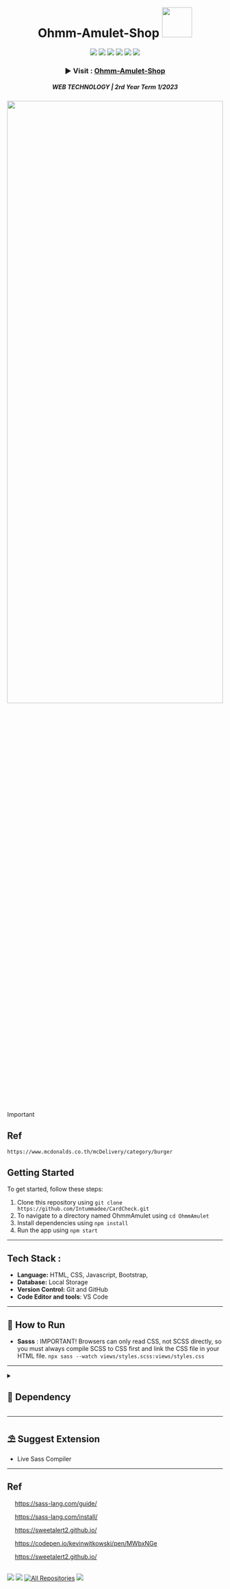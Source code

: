 
 
<div align="center">
 <h1>Ohmm-Amulet-Shop <img src="https://64.media.tumblr.com/65a34a47a25662c619588f434def7221/127eb2e64f13cf30-67/s1280x1920/d66f676fd01adaae32172d4e76278803ec4c5430.gif" width="70px">
 </h1>
<a href="https://github.com/Ileriayo/markdown-badges"><img src="https://img.shields.io/badge/html5-%23E34F26.svg?style=for-the-badge&logo=html5&logoColor=white" /></a>
<a href="https://github.com/Ileriayo/markdown-badges"><img src="https://img.shields.io/badge/javascript-%23323330.svg?style=for-the-badge&logo=javascript&logoColor=%23F7DF1E" /></a>
<a href="https://github.com/Ileriayo/markdown-badges"><img src="https://img.shields.io/badge/css3-%231572B6.svg?style=for-the-badge&logo=css3&logoColor=white" /></a>
<a href="https://github.com/Ileriayo/markdown-badges"><img src="https://img.shields.io/badge/SASS-hotpink.svg?style=for-the-badge&logo=SASS&logoColor=white" /></a>
<a href="https://github.com/Ileriayo/markdown-badges"><img src="https://img.shields.io/badge/netlify-%23000000.svg?style=for-the-badge&logo=netlify&logoColor=#00C7B7" /></a>
<a href="https://github.com/Ileriayo/markdown-badges"><img src="https://img.shields.io/badge/bootstrap-%238511FA.svg?style=for-the-badge&logo=bootstrap&logoColor=white" /></a>
 <h3>▶ Visit : <a href="https://ohmm-amulet-shop.netlify.app/" target="_blank">Ohmm-Amulet-Shop</a> </h3>
 <h5> WEB TECHNOLOGY | 2rd Year Term 1/2023 </h5>
</div>

<img width="100%" height="60%" src="https://github.com/Intummadee/Ohmm-Amulet-Shop/blob/main/OhmmAmulet/src/imageHomePage.png?raw=true">

> [!IMPORTANT]
> ## Ref 
> ```https://www.mcdonalds.co.th/mcDelivery/category/burger```

## Getting Started
To get started, follow these steps:
1. Clone this repository using `git clone https://github.com/Intummadee/CardCheck.git`
2. To navigate to a directory named OhmmAmulet using `cd OhmmAmulet`
3. Install dependencies using `npm install`
4. Run the app using `npm start`

---

## Tech Stack :
- **Language:** HTML, CSS, Javascript, Bootstrap,  
- **Database:** Local Storage
- **Version Control:** Git and GitHub
- **Code Editor and tools**: VS Code

---

## 🍁 How to Run
- **Sasss** : IMPORTANT! Browsers can only read CSS, not SCSS directly, so you must always compile SCSS to CSS first and link the CSS file in your HTML file.
```npx sass --watch views/styles.scss:views/styles.css```

---

<details> 
  <summary><h2> 🍹 Dependency </h2></summary> 
  <h3>Sass package</h3>
  <ul>
   <li> <b><i>npm install -g sass</i></b> : installs the sass package globally on your system</li>
   <li> <b><i>npm install --save-dev sass</i></b> :  installs the sass package as a development dependency within the current project.</li>
  </ul>

</details>

---

## ⛱ Suggest Extension 
- Live Sass Compiler

---

## Ref
&emsp; https://sass-lang.com/guide/

&emsp; https://sass-lang.com/install/

&emsp; https://sweetalert2.github.io/

&emsp; https://codepen.io/kevinwitkowski/pen/MWbxNGe

&emsp; https://sweetalert2.github.io/


<br>
<div> 
 <a href="https://www.linkedin.com/in/intummadee-maliyam-800856226/" target="_blank"><img src="https://img.shields.io/badge/-LinkedIn-%230077B5?style=for-the-badge&logo=linkedin&logoColor=white" target="_blank"></a>
 <a href = "mailto:intummadee@gmail.com"><img src="https://img.shields.io/badge/-Gmail-%23333?style=for-the-badge&logo=gmail&logoColor=white" target="_blank"></a>
 <a href="https://github.com/Intummadee?tab=repositories" target="_blank"><img alt="All Repositories" title="All Repositories" src="https://img.shields.io/badge/-All%20Repos-2962FF?style=for-the-badge&logo=koding&logoColor=white"/></a>
 <a href = "https://discordapp.com/users/802492085419769856"><img src="https://img.shields.io/badge/Discord-5865F2?style=for-the-badge&logo=discord&logoColor=white" target="_blank"></a>
</div>
